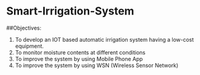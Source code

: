 # Smart-Irrigation-System   

##Objectives:

1. To develop an IOT based automatic irrigation system having a low-cost equipment.
2. To monitor moisture contents at different conditions
3. To improve the system by using Mobile Phone App
4. To improve the system by using WSN (Wireless Sensor Network)
